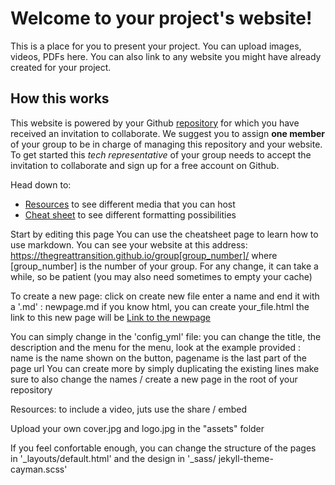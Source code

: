 # Welcome to your project's website!

This is a place for you to present your project. You can upload images, videos, PDFs here. You can also link to any website you might have already created for your project.  


## How this works

This website is powered by your Github [repository](https://github.com/TheGreatTransition/group1) for which you have received an invitation to collaborate.
We suggest you to assign **one member** of your group to be in charge of managing this repository and your website. To get started this _tech representative_ of your group needs to accept the invitation to collaborate and sign up for a free account on Github.



Head down to:
*   [Resources](resources) to see different media that you can host
*   [Cheat sheet](cheatsheet) to see different formatting possibilities


Start by editing this page
You can use the cheatsheet page to learn how to use markdown.
You can see your website at this address: https://thegreattransition.github.io/group[group_number]/ where [group_number] is the number of your group.
For any change, it can take a while, so be patient (you may also need sometimes to empty your cache)

To create a new page:
click on create new file
enter a name and end it with a '.md' : newpage.md
if you know html, you can create your_file.html
the link to this new page will be [Link to the newpage](newpage)

You can simply change in the 'config_yml' file:
you can change the title, the description and the menu
for the menu, look at the example provided : name is the name shown on the button, pagename is the last part of the page url
You can create more by simply duplicating the existing lines
make sure to also change the names / create a new page in the root of your repository

Resources: to include a video, juts use the share / embed

Upload your own cover.jpg and logo.jpg in the "assets" folder

If you feel confortable enough, you can change the structure of the pages in '_layouts/default.html' and the design in '_sass/ 	jekyll-theme-cayman.scss'

